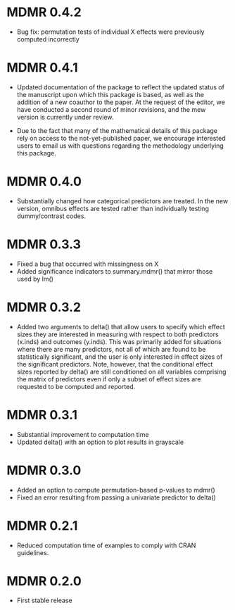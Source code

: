 # MDMR 0.4.2

* Bug fix: permutation tests of individual X effects were previously computed incorrectly

# MDMR 0.4.1

* Updated documentation of the package to reflect the updated status of the manuscript upon which this package is based, as well as the addition of a new coauthor to the paper. At the request of the editor, we have conducted a second round of minor revisions, and the mew version is currently under review. 

* Due to the fact that many of the mathematical details of this package rely on access to the not-yet-published paper, we encourage interested users to email us with questions regarding the methodology underlying this package.

# MDMR 0.4.0

* Substantially changed how categorical predictors are treated. In the new version, omnibus effects are tested rather than individually testing dummy/contrast codes.

# MDMR 0.3.3

* Fixed a bug that occurred with missingness on X
* Added significance indicators to summary.mdmr() that mirror those used by lm()

# MDMR 0.3.2

* Added two arguments to delta() that allow users to specify which effect sizes they are interested in measuring with respect to both predictors (x.inds) and outcomes (y.inds). This was primarily added for situations where there are many predictors, not all of which are found to be statistically significant, and the user is only interested in effect sizes of the significant predictors. Note, however, that the conditional effect sizes reported by delta() are still conditioned on all variables comprising the matrix of predictors even if only a subset of effect sizes are requested to be computed and reported.

# MDMR 0.3.1

* Substantial improvement to computation time
* Updated delta() with an option to plot results in grayscale

# MDMR 0.3.0

* Added an option to compute permutation-based p-values to mdmr()
* Fixed an error resulting from passing a univariate predictor to delta()

# MDMR 0.2.1

* Reduced computation time of examples to comply with CRAN guidelines.

# MDMR 0.2.0

* First stable release
